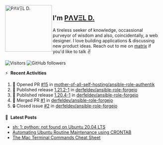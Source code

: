 <img align="left" width="150" height="150" alt="PΛVΞL D." src="https://res.cloudinary.com/dimov/image/upload/c_scale,w_150/v1674315300/logo_qxj2ir.png"/>

## I'm [PΛVΞL D.][homepage]

A tireless seeker of knowledge, occassional purveyor of wisdom and also, coincidentally, a web designer. I love building applications & discussing new product ideas. Reach out to me on [matrix][matrixto] if you'd like to talk ✌️



[homepage]: https://l.dimov.xyz/page?ref=github.com
[matrixto]: https://l.dimov.xyz/matrix?ref=github.com
[github]: https://l.dimov.xyz/github?ref=github.com
   
![Visitors](https://visitor-badge.laobi.icu/badge?page_id=sagat79.vistorsBadge)
![GitHub followers](https://img.shields.io/github/followers/sagat79?color=velvet&style=flat-square)

:zap: &nbsp;**Recent Activities**
  
<!--START_SECTION:activity-->
1. 💪 Opened PR [#15](https://github.com/mother-of-all-self-hosting/ansible-role-authentik/pull/15) in [mother-of-all-self-hosting/ansible-role-authentik](https://github.com/mother-of-all-self-hosting/ansible-role-authentik)
2. 🚀 Published release [1.21.2-1](https://github.com/derfeldev/ansible-role-forgejo/releases/tag/v1.21.2-1) in [derfeldev/ansible-role-forgejo](https://github.com/derfeldev/ansible-role-forgejo)
3. 🚀 Published release [1.20.4-1](https://github.com/derfeldev/ansible-role-forgejo/releases/tag/v1.20.4-1) in [derfeldev/ansible-role-forgejo](https://github.com/derfeldev/ansible-role-forgejo)
4. 🎉 Merged PR [#1](https://github.com/derfeldev/ansible-role-forgejo/pull/1) in [derfeldev/ansible-role-forgejo](https://github.com/derfeldev/ansible-role-forgejo)
5. 🔒 Closed issue [#2](https://github.com/derfeldev/ansible-role-forgejo/issues/2) in [derfeldev/ansible-role-forgejo](https://github.com/derfeldev/ansible-role-forgejo)
<!--END_SECTION:activity-->

📑 &nbsp;**Latest Posts**

<!-- DIMOV-POST-LIST:START -->
- [sh: 1: python: not found on Ubuntu 20.04 LTS](https://www.dimov.xyz/sh-1-python-not-found/)
- [Automating Ubuntu Routine Maintenance using CRONTAB](https://www.dimov.xyz/automating-ubuntu-routine-maintenance-using-crontab/)
- [The Mac Terminal Commands Cheat Sheet](https://www.dimov.xyz/the-mac-terminal-commands-cheat-sheet/)
<!-- DIMOV-POST-LIST:END -->
